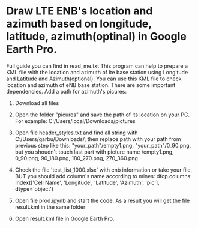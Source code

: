# Draw LTE ENB's location and azimuth based on longitude, latitude, azimuth(optinal) in Google Earth Pro. 
Full guide you can find in read_me.txt
This program can help to prepare a KML file with the location and azimuth of lte base station using Longitude and Latitude and Azimuth(optional).
You can use this KML file to check location and azimuth of eNB base station. 
There are some important dependencies. 
Add a path for azimuth's picures:
1) Download all files
2) Open the folder "picures" and save the path of its location on your PC. For example: C:/Users/local/Downloads/pictures

3) Open file header_styles.txt and find all string with <href>C:/Users/garbu/Downloads/</href>,
then replace path with your path from previous step like this: "your_path"/empty1.png, "your_path"/0_90.png,
but you shoudn't touch last part with picture name /empty1.png, 0_90.png, 90_180.png, 180_270.png, 270_360.png

4) Check the file 'test_list_1000.xlsx' with enb information or take your file, BUT you should add column's name according to mines:
  dfcp.columns:
    Index(['Cell Name', 'Longitude', 'Latitude', 'Azimuth', 'pic'], dtype='object')

5) Open file prod.ipynb and start the code. As a result you will get the file result.kml in the same folder

6) Open result.kml file in Google Earth Pro.

